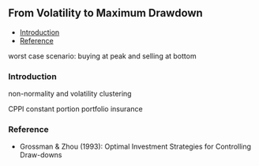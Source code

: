 #

## From Volatility to Maximum Drawdown


- [Introduction](#introduction)
- [Reference](#ref)

worst case scenario: buying at peak and selling at bottom

### Introduction <a name="introduction"></a>


non-normality and volatility clustering

CPPI constant portion portfolio insurance


### Reference <a name="ref"></a>

- Grossman & Zhou (1993): Optimal Investment Strategies for Controlling Draw-downs
